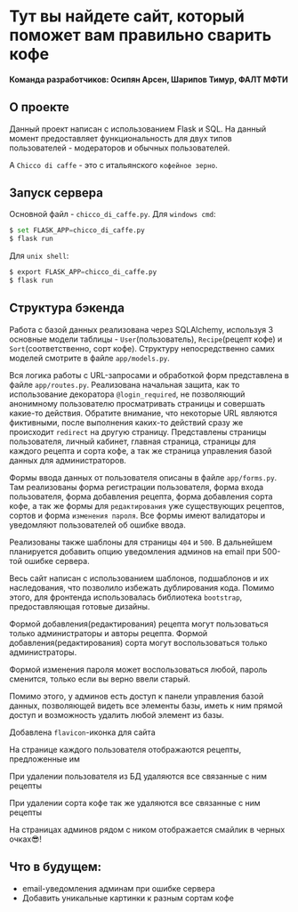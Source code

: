# Тут вы найдете сайт, который поможет вам правильно сварить кофе
#### Команда разработчиков: Осипян Арсен, Шарипов Тимур, ФАЛТ МФТИ

## О проекте
Данный проект написан с использованием Flask и SQL. На данный момент предоставляет функциональность для двух типов пользователей - модераторов и обычных пользователей.

А `Chicco di caffe` - это с итальянского `кофейное зерно`.

## Запуск сервера
Основной файл - `chicco_di_caffe.py`.
Для `windows cmd`:
```python
$ set FLASK_APP=chicco_di_caffe.py
$ flask run
```

Для `unix shell`:
```python
$ export FLASK_APP=chicco_di_caffe.py
$ flask run
```

## Структура бэкенда
Работа с базой данных реализована через SQLAlchemy, используя 3 основные модели таблицы - `User`(пользователь), `Recipe`(рецепт кофе) и `Sort`(соответственно, сорт кофе).
Структуру непосредственно самих моделей смотрите в файле `app/models.py`.

Вся логика работы с URL-запросами и обработкой форм представлена в файле `app/routes.py`. Реализована начальная защита, как то использование декоратора `@login_required`, не позволяющий анонимному пользователю просматривать страницы и совершать какие-то действия. Обратите внимание, что некоторые URL являются фиктивными, после выполнения каких-то действий сразу же происходит `redirect` на другую страницу. 
Представлены страницы пользователя, личный кабинет, главная страница, страницы для каждого рецепта и сорта кофе, а так же страница управления базой данных для администраторов.

Формы ввода данных от пользователя описаны в файле `app/forms.py`. Там реализованы форма регистрации пользователя, форма входа пользователя, форма добавления рецепта, форма добавления сорта кофе, а так же формы для `редактирования` уже существующих рецептов, сортов и форма `изменения пароля`.
Все формы имеют валидаторы и уведомляют пользователей об ошибке ввода.

Реализованы также шаблоны для страницы `404` и `500`. В дальнейшем планируется добавить опцию уведомления админов на email при 500-той ошибке сервера.

Весь сайт написан с использованием шаблонов, подшаблонов и их наследования, что позволило избежать дублирования кода. Помимо этого, для фронтенда использовалась библиотека `bootstrap`, предоставляющая готовые дизайны. 

Формой добавления(редактирования) рецепта могут пользоваться только администраторы и авторы рецепта. Формой добавления(редактирования) сорта могут воспользоваться только администраторы. 

Формой изменения пароля может воспользоваться любой, пароль сменится, только если вы верно ввели старый.

Помимо этого, у админов есть доступ к панели управления базой данных, позволяющей видеть все элементы базы, иметь к ним прямой доступ и возможность удалить любой элемент из базы.

Добавлена `flavicon`-иконка для сайта

На странице каждого пользователя отображаются рецепты, предложенные им

При удалении пользователя из БД удаляются все связанные с ним рецепты

При удалении сорта кофе так же удаляются все связанные с ним рецепты

На страницах админов рядом с ником отображается смайлик в черных очках:sunglasses:!

## Что в будущем:
+ email-уведомления админам при ошибке сервера
+ Добавить уникальные картинки к разным сортам кофе
